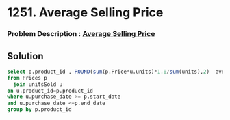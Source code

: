 # 1251. Average Selling Price

### Problem Description : [ Average Selling Price](https://leetcode.com/problems/average-selling-price/description/?envType=study-plan-v2&envId=top-sql-50)

## Solution 
```sql
select p.product_id , ROUND(sum(p.Price*u.units)*1.0/sum(units),2)  average_price
from Prices p
  join unitsSold u 
on u.product_id=p.product_id 
where u.purchase_date >= p.start_date 
and u.purchase_date <=p.end_date
group by p.product_id


